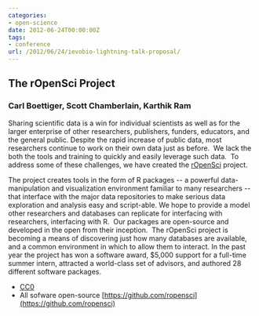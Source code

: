 ```yaml
---
categories:
- open-science
date: 2012-06-24T00:00:00Z
tags:
- conference
url: /2012/06/24/ievobio-lightning-talk-proposal/
---
```


## The rOpenSci Project
### Carl Boettiger, Scott Chamberlain, Karthik Ram


Sharing scientific data  is a win for individual scientists as well as for the larger enterprise of other researchers, publishers, funders, educators, and the general public.  Despite the rapid increase of public data, most researchers continue to work on their own data just as before.  We lack the both the tools and training to quickly and easily leverage such data.  To address some of these challenges, we have created the <a href="http://ropensci.org">rOpenSci</a> project. 

The project creates tools in the form of R packages -- a powerful data-manipulation and visualization environment familiar to many researchers -- that interface with the major data repositories to make serious data exploration and analysis easy and script-able. We hope to provide a model other researchers and databases can replicate for interfacing with researchers, interfacing with R.  Our packages are open-source and developed in the open from their inception.  The rOpenSci project is becoming a means of discovering just how many databases are available, and a common environment in which to allow them to interact.  In the past year the project has won a software award, $5,000 support for a full-time summer intern, attracted a world-class set of advisors, and authored 28 different software packages.


* [CC0](http://creativecommons.org/publicdomain/zero/1.0/)
* All sofware open-source [https://github.com/ropensci](https://github.com/ropensci) 
